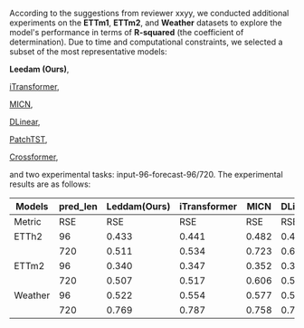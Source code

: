 According to the suggestions from reviewer xxyy, we conducted additional experiments on the **ETTm1**, **ETTm2**, and **Weather** datasets to explore the model's performance in terms of **R-squared** (the coefficient of determination). Due to time and computational constraints, we selected a subset of the most representative models: 

**Leedam (Ours)**, 

[iTransformer](https://arxiv.org/abs/2310.06625),

[MICN](https://openreview.net/pdf?id=zt53IDUR1U),

[DLinear](https://arxiv.org/pdf/2205.13504.pdf),

[PatchTST](https://arxiv.org/abs/2211.14730),

[Crossformer](https://openreview.net/pdf?id=vSVLM2j9eie),

and two experimental tasks: input-96-forecast-96/720. The experimental results are as follows:

| Models       | pred_len | Leddam(Ours) | iTransformer | MICN  | DLinear | PatchTST | Crossformer |
|--------------|----------|--------------|--------------|-------|---------|----------|-------------|
| Metric       | RSE      | RSE          | RSE          | RSE   | RSE     | RSE      | RSE         |
| ETTh2        | 96       | 0.433        | 0.441        | 0.482 | 0.470   | 0.435    | 0.666       |
|              | 720      | 0.511        | 0.534        | 0.723 | 0.697   | 0.523    | 0.870       |
| ETTm2        | 96       | 0.340        | 0.347        | 0.352 | 0.356   | 0.343    | 0.421       |
|              | 720      | 0.507        | 0.517        | 0.606 | 0.589   | 0.510    | 1.076       |
| Weather      | 96       | 0.522        | 0.554        | 0.577 | 0.585   | 0.549    | 0.511       |
|              | 720      | 0.769        | 0.787        | 0.758 | 0.776   | 0.780    | 0.802       |

